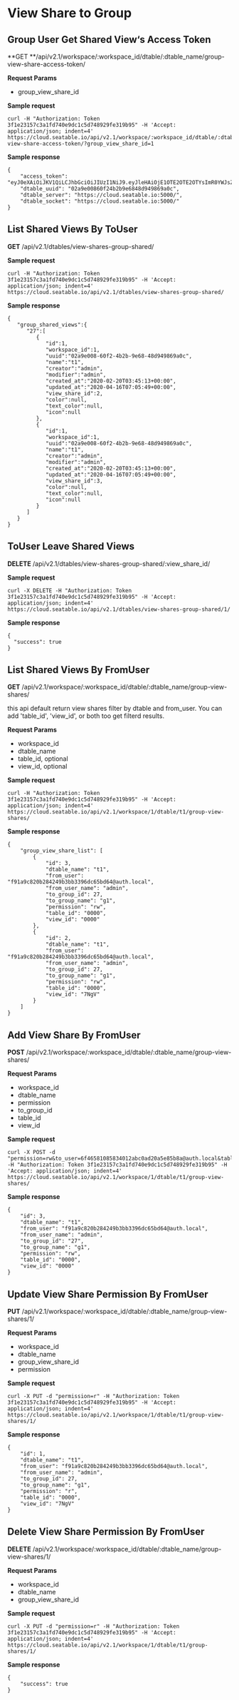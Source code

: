 # View Share to Group

## Group User Get Shared View‘s Access Token

**GET **/api/v2.1/workspace/:workspace_id/dtable/:dtable_name/group-view-share-access-token/

**Request Params**

* group_view_share_id

**Sample request**

```
curl -H "Authorization: Token 3f1e23157c3a1fd740e9dc1c5d748929fe319b95" -H 'Accept: application/json; indent=4' https://cloud.seatable.io/api/v2.1/workspace/:workspace_id/dtable/:dtable_name/group-view-share-access-token/?group_view_share_id=1

```

**Sample response**

```
{
    "access_token": "eyJ0eXAiOiJKV1QiLCJhbGciOiJIUzI1NiJ9.eyJleHAiOjE1OTE2OTE2OTYsImR0YWJsZV91dWlkIjoiMDJhOWUwMDg2MGYyNGIyYjllNjg0OGQ5NDk4NjlhMGMiLCJ1c2VybmFtZSI6IjZmNDY1ODEwODU4MzQwMTJhYmMwYWQyMGE1ZTg1YjhhQGF1dGgubG9jYWwiLCJwZXJtaXNzaW9uIjoicnciLCJ0YWJsZV9pZCI6IjAwMDAiLCJ2aWV3X2lkIjoiMDAwMCJ9.pDi4oHdfKUeImLacMpASvCX7MOXmjKCFkkrQzDt8xZI",
    "dtable_uuid": "02a9e00860f24b2b9e6848d949869a0c",
    "dtable_server": "https://cloud.seatable.io:5000/",
    "dtable_socket": "https://cloud.seatable.io:5000/"
}

```

## List Shared Views By ToUser

**GET** /api/v2.1/dtables/view-shares-group-shared/

**Sample request**

```
curl -H "Authorization: Token 3f1e23157c3a1fd740e9dc1c5d748929fe319b95" -H 'Accept: application/json; indent=4' https://cloud.seatable.io/api/v2.1/dtables/view-shares-group-shared/

```

**Sample response**

```
{
   "group_shared_views":{
      "27":[
         {
            "id":1,
            "workspace_id":1,
            "uuid":"02a9e008-60f2-4b2b-9e68-48d949869a0c",
            "name":"t1",
            "creator":"admin",
            "modifier":"admin",
            "created_at":"2020-02-20T03:45:13+00:00",
            "updated_at":"2020-04-16T07:05:49+00:00",
            "view_share_id":2,
            "color":null,
            "text_color":null,
            "icon":null
         },
         {
            "id":1,
            "workspace_id":1,
            "uuid":"02a9e008-60f2-4b2b-9e68-48d949869a0c",
            "name":"t1",
            "creator":"admin",
            "modifier":"admin",
            "created_at":"2020-02-20T03:45:13+00:00",
            "updated_at":"2020-04-16T07:05:49+00:00",
            "view_share_id":3,
            "color":null,
            "text_color":null,
            "icon":null
         }
      ]
   }
}

```

## ToUser Leave Shared Views

**DELETE** /api/v2.1/dtables/view-shares-group-shared/:view_share_id/

**Sample request**

```
curl -X DELETE -H "Authorization: Token 3f1e23157c3a1fd740e9dc1c5d748929fe319b95" -H 'Accept: application/json; indent=4' https://cloud.seatable.io/api/v2.1/dtables/view-shares-group-shared/1/

```

**Sample response**

```
{
  "success": true
}

```

## List Shared Views By FromUser

**GET** /api/v2.1/workspace/:workspace_id/dtable/:dtable_name/group-view-shares/

this api default return view shares filter by dtable and from_user. You can add 'table_id', 'view_id', or both too get filterd results.

**Request Params**

* workspace_id
* dtable_name
* table_id, optional
* view_id, optional

**Sample request**

```
curl -H "Authorization: Token 3f1e23157c3a1fd740e9dc1c5d748929fe319b95" -H 'Accept: application/json; indent=4' https://cloud.seatable.io/api/v2.1/workspace/1/dtable/t1/group-view-shares/

```

**Sample response**

```
{
    "group_view_share_list": [
        {
            "id": 3,
            "dtable_name": "t1",
            "from_user": "f91a9c820b284249b3bb3396dc65bd64@auth.local",
            "from_user_name": "admin",
            "to_group_id": 27,
            "to_group_name": "g1",
            "permission": "rw",
            "table_id": "0000",
            "view_id": "0000"
        },
        {
            "id": 2,
            "dtable_name": "t1",
            "from_user": "f91a9c820b284249b3bb3396dc65bd64@auth.local",
            "from_user_name": "admin",
            "to_group_id": 27,
            "to_group_name": "g1",
            "permission": "rw",
            "table_id": "0000",
            "view_id": "7NgV"
        }
    ]
}

```

## Add View Share By FromUser

**POST** /api/v2.1/workspace/:workspace_id/dtable/:dtable_name/group-view-shares/

**Request Params**

* workspace_id
* dtable_name
* permission
* to_group_id
* table_id
* view_id

**Sample request**

```
curl -X POST -d "permission=rw&to_user=6f46581085834012abc0ad20a5e85b8a@auth.local&table_id=0000&view_id=0000" -H "Authorization: Token 3f1e23157c3a1fd740e9dc1c5d748929fe319b95" -H 'Accept: application/json; indent=4' https://cloud.seatable.io/api/v2.1/workspace/1/dtable/t1/group-view-shares/

```

**Sample response**

```
{
    "id": 3,
    "dtable_name": "t1",
    "from_user": "f91a9c820b284249b3bb3396dc65bd64@auth.local",
    "from_user_name": "admin",
    "to_group_id": "27",
    "to_group_name": "g1",
    "permission": "rw",
    "table_id": "0000",
    "view_id": "0000"
}

```

## Update View Share Permission By FromUser

**PUT** /api/v2.1/workspace/:workspace_id/dtable/:dtable_name/group-view-shares/1/

**Request Params**

* workspace_id
* dtable_name
* group_view_share_id
* permission

**Sample request**

```
curl -X PUT -d "permission=r" -H "Authorization: Token 3f1e23157c3a1fd740e9dc1c5d748929fe319b95" -H 'Accept: application/json; indent=4' https://cloud.seatable.io/api/v2.1/workspace/1/dtable/t1/group-view-shares/1/

```

**Sample response**

```
{
    "id": 1,
    "dtable_name": "t1",
    "from_user": "f91a9c820b284249b3bb3396dc65bd64@auth.local",
    "from_user_name": "admin",
    "to_group_id": 27,
    "to_group_name": "g1",
    "permission": "r",
    "table_id": "0000",
    "view_id": "7NgV"
}

```

## Delete View Share Permission By FromUser

**DELETE** /api/v2.1/workspace/:workspace_id/dtable/:dtable_name/group-view-shares/1/

**Request Params**

* workspace_id
* dtable_name
* group_view_share_id

**Sample request**

```
curl -X PUT -d "permission=r" -H "Authorization: Token 3f1e23157c3a1fd740e9dc1c5d748929fe319b95" -H 'Accept: application/json; indent=4' https://cloud.seatable.io/api/v2.1/workspace/1/dtable/t1/group-shares/1/

```

**Sample response**

```
{
	"success": true
}

```


